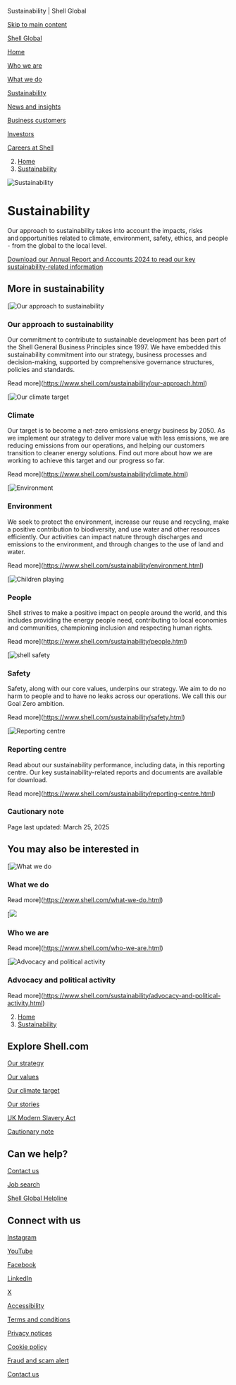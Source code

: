 Sustainability | Shell Global

[Skip to main content](#main)

[Shell Global](https://www.shell.com/change-country.html)

[Home](https://www.shell.com/)

[Who we are](https://www.shell.com/who-we-are.html)

[What we do](https://www.shell.com/what-we-do.html)

[Sustainability](https://www.shell.com/sustainability.html)

[News and insights](https://www.shell.com/news-and-insights.html)

[Business customers](https://www.shell.com/business-customers.html)

[Investors](https://www.shell.com/investors.html)

[Careers at Shell](https://www.shell.com/careers.html)

2. [Home](https://www.shell.com/)
4. [Sustainability](https://www.shell.com/sustainability.html)

![Sustainability](https://www.shell.com/sustainability/_jcr_content/root/main/section/item.shellimg.jpeg/1741872689686/sustainability-header.jpeg?imwidth=662&impolicy=amidala-image&imdensity=1)

# Sustainability

Our approach to sustainability takes into account the impacts, risks and opportunities related to climate, environment, safety, ethics, and people - from the global to the local level.

[Download our Annual Report and Accounts 2024 to read our key sustainability-related information](https://www.shell.com/investors/results-and-reporting/annual-report.html)

## More in sustainability

[![Our approach to sustainability](https://www.shell.com/sustainability/_jcr_content/root/main/section_1054300862/promo_884544231.shellimg.jpeg/1741952162494/our-approach-to-sustainability.jpeg?imwidth=48&impolicy=amidala-thumb)

### Our approach to sustainability

Our commitment to contribute to sustainable development has been part of the Shell General Business Principles since 1997. We have embedded this sustainability commitment into our strategy, business processes and decision-making, supported by comprehensive governance structures, policies and standards.

Read more](https://www.shell.com/sustainability/our-approach.html)

[![Our climate target](https://www.shell.com/sustainability/_jcr_content/root/main/section_1054300862/promo.shellimg.jpeg/1741952168269/sustainability-our-climate-target-promo.jpeg?imwidth=48&impolicy=amidala-thumb)

### Climate

Our target is to become a net-zero emissions energy business by 2050. As we implement our strategy to deliver more value with less emissions, we are reducing emissions from our operations, and helping our customers transition to cleaner energy solutions. Find out more about how we are working to achieve this target and our progress so far.

Read more](https://www.shell.com/sustainability/climate.html)

[![Environment](https://www.shell.com/sustainability/_jcr_content/root/main/section_1054300862/promo_495461604_copy_988806405.shellimg.jpeg/1741952173416/nature.jpeg?imwidth=48&impolicy=amidala-thumb)

### Environment

We seek to protect the environment, increase our reuse and recycling, make a positive contribution to biodiversity, and use water and other resources efficiently. Our activities can impact nature through discharges and emissions to the environment, and through changes to the use of land and water.

Read more](https://www.shell.com/sustainability/environment.html)

[![Children playing](https://www.shell.com/sustainability/people/_jcr_content/root/metadata.shellimg.jpeg/1741873255420/communities.jpeg?imwidth=48&impolicy=amidala-thumb)

### People

Shell strives to make a positive impact on people around the world, and this includes providing the energy people need, contributing to local economies and communities, championing inclusion and respecting human rights.

Read more](https://www.shell.com/sustainability/people.html)

[![shell safety](https://www.shell.com/sustainability/safety/_jcr_content/root/metadata.shellimg.jpeg/1741873370523/promo-safety.jpeg?imwidth=48&impolicy=amidala-thumb)

### Safety

Safety, along with our core values, underpins our strategy. We aim to do no harm to people and to have no leaks across our operations. We call this our Goal Zero ambition.

Read more](https://www.shell.com/sustainability/safety.html)

[![Reporting centre](https://www.shell.com/sustainability/_jcr_content/root/main/section_1054300862/promo_419060324_copy_1675053503.shellimg.jpeg/1741952191160/promo-reporting-centre.jpeg?imwidth=48&impolicy=amidala-thumb)

### Reporting centre

Read about our sustainability performance, including data, in this reporting centre. Our key sustainability-related reports and documents are available for download.

Read more](https://www.shell.com/sustainability/reporting-centre.html)

### Cautionary note

Page last updated: March 25, 2025

## You may also be interested in

[![What we do](https://www.shell.com/sustainability/_jcr_content/root/main/section_1816121911/promo_copy.shellimg.jpeg/1741952241221/what-we-do-header-scientists.jpeg?imwidth=48&impolicy=amidala-thumb)

### What we do

Read more](https://www.shell.com/what-we-do.html)

[![](https://www.shell.com/sustainability/_jcr_content/root/main/section_1816121911/promo_copy_874652788.shellimg.jpeg/1742568389068/who-we-are-header.jpeg?imwidth=48&impolicy=amidala-thumb)

### Who we are

Read more](https://www.shell.com/who-we-are.html)

[![Advocacy and political activity](https://www.shell.com/sustainability/_jcr_content/root/main/section_1816121911/promo_copy_513279863.shellimg.jpeg/1742909056143/advocacy-banner-new.jpeg?imwidth=48&impolicy=amidala-thumb)

### Advocacy and political activity

Read more](https://www.shell.com/sustainability/advocacy-and-political-activity.html)

2. [Home](https://www.shell.com/)
4. [Sustainability](https://www.shell.com/sustainability.html)

## Explore Shell.com

[Our strategy](https://www.shell.com/what-we-do/our-strategy.html)

[Our values](https://www.shell.com/who-we-are/our-values.html)

[Our climate target](https://www.shell.com/sustainability/climate.html)

[Our stories](https://www.shell.com/news-and-insights/our-stories.html)

[UK Modern Slavery Act](https://www.shell.com/uk-modern-slavery-act.html)

[Cautionary note](https://www.shell.com/investors/disclaimer-and-cautionary-note.html)

## Can we help?

[Contact us](https://www.shell.com/who-we-are/contact-us.html)

[Job search](https://www.shell.com/careers.html)

[Shell Global Helpline](https://www.shell.com/who-we-are/our-values/shell-global-helpline.html)

## Connect with us

[Instagram](https://instagram.com/shell)

[YouTube](https://www.youtube.com/user/Shell)

[Facebook](https://www.facebook.com/Shell)

[LinkedIn](https://www.linkedin.com/company/shell)

[X](https://twitter.com/shell)

[Accessibility](https://www.shell.com/accessibility.html)

[Terms and conditions](https://www.shell.com/terms-of-use.html)

[Privacy notices](https://www.shell.com/privacy.html)

[Cookie policy](https://www.shell.com/cookie-policy.html)

[Fraud and scam alert](https://www.shell.com/fraud-and-scam-alert.html)

[Contact us](https://www.shell.com/who-we-are/contact-us.html)